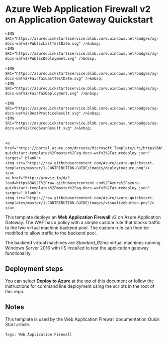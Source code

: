 # Azure Web Application Firewall v2 on Application Gateway Quickstart

    <IMG SRC="https://azurequickstartsservice.blob.core.windows.net/badges/ag-docs-wafv2/PublicLastTestDate.svg" />&nbsp;
    <IMG SRC="https://azurequickstartsservice.blob.core.windows.net/badges/ag-docs-wafv2/PublicDeployment.svg" />&nbsp;

    <IMG SRC="https://azurequickstartsservice.blob.core.windows.net/badges/ag-docs-wafv2/FairfaxLastTestDate.svg" />&nbsp;
    <IMG SRC="https://azurequickstartsservice.blob.core.windows.net/badges/ag-docs-wafv2/FairfaxDeployment.svg" />&nbsp;
    
    <IMG SRC="https://azurequickstartsservice.blob.core.windows.net/badges/ag-docs-wafv2/BestPracticeResult.svg" />&nbsp;
    <IMG SRC="https://azurequickstartsservice.blob.core.windows.net/badges/ag-docs-wafv2/CredScanResult.svg" />&nbsp;
    
    
    <a href="https://portal.azure.com/#create/Microsoft.Template/uri/https%3A%2F%2Fraw.githubusercontent.com%2FAzure%2Fazure-quickstart-templates%2Fmaster%2Fag-docs-wafv2%2Fazuredeploy.json" target="_blank">
    <img src="https://raw.githubusercontent.com/Azure/azure-quickstart-templates/master/1-CONTRIBUTION-GUIDE/images/deploytoazure.png"/>
    </a>
    <a href="http://armviz.io/#/?load=https%3A%2F%2Fraw.githubusercontent.com%2FAzure%2Fazure-quickstart-templates%2Fmaster%2Fag-docs-wafv2%2Fazuredeploy.json" target="_blank">
    <img src="https://raw.githubusercontent.com/Azure/azure-quickstart-templates/master/1-CONTRIBUTION-GUIDE/images/visualizebutton.png"/>
    </a>

This template deploys an **Web Application Firewall** v2 on Azure Application Gateway. The WAF has a policy with a simple custom rule that blocks traffic to the two virtual machine backend pool. The custom rule can then be modified to allow traffic to the backend pool.

The backend virtual machines are *Standard_B2ms* virtual machines running Windows Server 2016 with IIS installed to test the application gateway functionality.

## Deployment steps

You can select **Deploy to Azure** at the top of this document or follow the instructions for command line deployment using the scripts in the root of this repo.

## Notes

This template is used by the Web Application Firewall documentation Quick Start article.

`Tags: Web Application Firewall`
